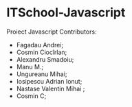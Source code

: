 # ITSchool-Javascript
Proiect Javascript
Contributors:

- Fagadau Andrei;
- Cosmin Ciocîrlan;
- Alexandru Smadoiu;
- Manu M.;
- Ungureanu Mihai;
- Iosipescu Adrian Ionut;
- Nastase Valentin Mihai ;
- Cosmin C;
